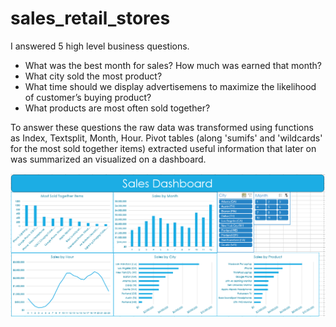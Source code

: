 # sales_retail_stores

I answered 5 high level business questions.
   * What was the best month for sales? How much was earned that month?
   * What city sold the most product?
   * What time should we display advertisemens to maximize the likelihood of customer’s buying product?
   * What products are most often sold together?

To answer these questions the raw data was  transformed using functions as Index, Textsplit, Month, Hour. Pivot tables (along 'sumifs' and 'wildcards' for the most sold together items) extracted useful information that later on was summarized an visualized on a dashboard.

![My Image](SalesDashboard.png)
